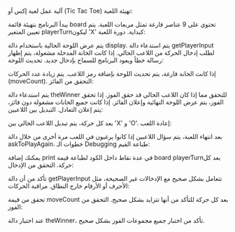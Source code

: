 آلية عمل لعبة إكس أو (Tic Tac Toe)
تهيئة اللعبة:

يبدأ البرنامج بتهيئة قائمة board تحتوي على 9 عناصر فارغة تمثل مربعات اللعبة.
يتم تعيين المتغير playerTurnليكون 'X' كبداية.
دورة اللعبة:

يتم عرض اللوحة الحالية باستخدام دالة display.
يتم استدعاء دالة getPlayerInput لطلب إدخال الحركة من اللاعب الحالي.
إذا كانت الخانة المدخلة مشغولة، يتم إظهار رسالة خطأ ويعود البرنامج للسماح بإدخال جديد.
تحديث اللوحة:

إذا كانت الخانة فارغة، يتم تحديث اللوحة بإضافة رمز اللاعب.
يتم زيادة عدد الحركات (moveCount).
التحقق من الفائز:

يتم استدعاء دالة theWinner للتحقق مما إذا كان اللاعب الحالي قد حقق الفوز.
إذا تحقق الفوز، يتم عرض اللوحة النهائية وإعلان الفائز.
إذا كانت جميع الخانات مشغولة دون فائز، يتم إعلان التعادل.
التبديل بين اللاعبين:

بعد كل حركة، يتم تبديل اللاعب الحالي بين 'X' و 'O'.
إعادة اللعب:

بعد انتهاء اللعبة، يتم سؤال اللاعبين إذا كانوا يرغبون في اللعب مرة أخرى من خلال دالة askToPlayAgain.
خطوات الـ Debugging
طباعة القيم:

يمكنك إضافة print في عدة نقاط داخل الكود لطباعة قيمة board playerTurnبعد كل حركة.
التحقق من الإدخال:

تأكد من أن دالة getPlayerInput تتعامل بشكل صحيح مع الإدخالات غير الصحيحة، مثل الأحرف أو الأرقام خارج النطاق.
مراقبة الحركات:

تحقق من قيمة moveCount بعد كل حركة للتأكد من أنها تتزايد بشكل صحيح.
التحقق من الفوز:

عند اختبار دالة theWinner، تأكد من اختبار جميع مجموعات الفوز بشكل صحيح.

